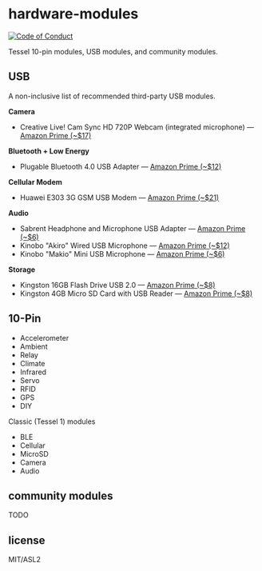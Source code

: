 # hardware-modules
[![Code of Conduct](https://img.shields.io/badge/%E2%9D%A4-code%20of%20conduct-blue.svg?style=flat)](https://github.com/tessel/project/blob/master/CONDUCT.md)

Tessel 10-pin modules, USB modules, and community modules.

## USB

A non-inclusive list of recommended third-party USB modules.

**Camera**

* Creative Live! Cam Sync HD 720P Webcam (integrated microphone) &mdash; [Amazon Prime (~$17)](http://amzn.to/1HZKV8H)

**Bluetooth + Low Energy** 

* Plugable Bluetooth 4.0 USB Adapter &mdash; [Amazon Prime (~$12)](http://amzn.to/1Tz7yoa)

**Cellular Modem**

* Huawei E303 3G GSM USB Modem &mdash; [Amazon Prime (~$21)](http://amzn.to/1HZLmQg)

**Audio**

* Sabrent Headphone and Microphone USB Adapter &mdash; [Amazon Prime (~$6)](http://amzn.to/1M7tLIL)
* Kinobo "Akiro" Wired USB Microphone &mdash; [Amazon Prime (~$12)](http://amzn.to/1M7tOo3)
* Kinobo "Makio" Mini USB Microphone &mdash; [Amazon Prime (~$6)](http://amzn.to/1HZbaOk)

**Storage**

* Kingston 16GB Flash Drive USB 2.0 &mdash; [Amazon Prime (~$8)](http://amzn.to/1IX8Bv6)
* Kingston 4GB Micro SD Card with USB Reader &mdash; [Amazon Prime (~$8)](http://amzn.to/1HZLdML)

## 10-Pin

* Accelerometer
* Ambient
* Relay
* Climate
* Infrared
* Servo
* RFID
* GPS
* DIY

Classic (Tessel 1) modules

* BLE
* Cellular
* MicroSD
* Camera
* Audio

## community modules

TODO

## license

MIT/ASL2
